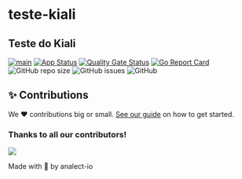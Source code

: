 # teste-kiali
## Teste do Kiali


[![main](https://github.com/analect-io/teste-kiali/actions/workflows/main.yaml/badge.svg)](https://github.com/analect-io/teste-kiali/actions/workflows/main.yaml)
[![App Status](https://argocd.analect.com/api/badge?name=dev-teste-kiali&revision=true)](https://argocd.analect.com/applications/dev-teste-kiali)
[![Quality Gate Status](https://sonar.analect.com/api/project_badges/measure?project=teste-kiali&metric=alert_status&token=b14766ec092e3b15374e9205ab6fa63ce4e6ca0e)](https://sonar.analect.com/dashboard?id=teste-kiali)
[![Go Report Card](https://goreportcard.com/badge/github.com/analect-io/teste-kiali)](https://goreportcard.com/report/github.com/analect-io/teste-kiali)
![GitHub repo size](https://img.shields.io/github/repo-size/analect-io/teste-kiali)
![GitHub issues](https://img.shields.io/github/issues/analect-io/teste-kiali)
![GitHub](https://img.shields.io/github/license/analect-io/teste-kiali)


## ✨ Contributions

We ❤️ contributions big or small. [See our guide](contributing.md) on how to get started.

### Thanks to all our contributors!

<a href="https://github.com/analect-io/teste-kiali/graphs/contributors">
  <img src="https://contrib.rocks/image?repo=analect-io/teste-kiali" />
</a>

Made with 💜 by analect-io
